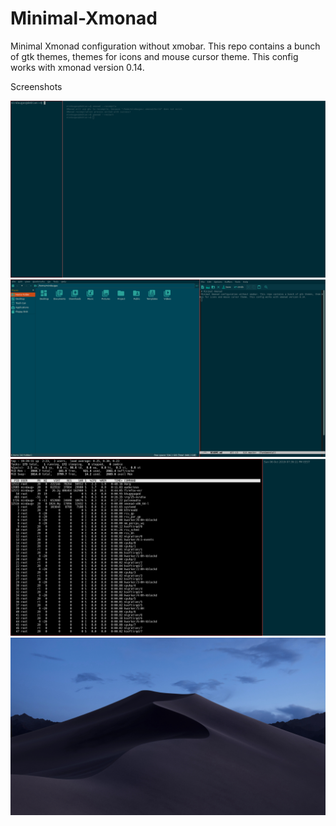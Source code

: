 # Minimal-Xmonad
Minimal Xmonad configuration without xmobar. This repo contains a bunch of gtk themes, themes for icons and mouse cursor theme. This config works with xmonad version 0.14.




Screenshots

![Screenshot](screen.png?raw=true "Bussy")
![Screenshot](screen_1.png?raw=true "Bussy")
![Screenshot](screen_2.png?raw=true "Bussy")
![Screenshot](screen_3.png?raw=true "Bussy")




